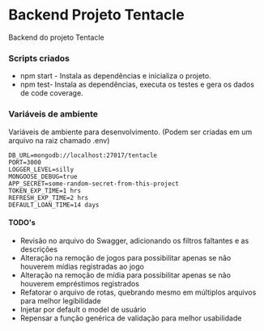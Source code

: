 # Backend Projeto Tentacle

Backend do projeto Tentacle

### Scripts criados
* npm start - Instala as dependências e inicializa o projeto.
* npm test- Instala as dependências, executa os testes e gera os dados de code coverage.

### Variáveis de ambiente
Variáveis de ambiente para desenvolvimento. (Podem ser criadas em um arquivo na raiz chamado .env)
```
DB_URL=mongodb://localhost:27017/tentacle
PORT=3000
LOGGER_LEVEL=silly
MONGOOSE_DEBUG=true
APP_SECRET=some-random-secret-from-this-project
TOKEN_EXP_TIME=1 hrs
REFRESH_EXP_TIME=2 hrs
DEFAULT_LOAN_TIME=14 days
```
#### TODO's
* Revisão no arquivo do Swagger, adicionando os filtros faltantes e as descrições
* Alteração na remoção de jogos para possibilitar apenas se não houverem mídias registradas ao jogo
* Alteração na remoção de mídia para possibilitar apenas se não houverem empréstimos registrados
* Refatorar o arquivo de rotas, quebrando mesmo em múltiplos arquivos para melhor legibilidade
* Injetar por default o model de usuário
* Repensar a função genérica de validação para melhor usabilidade
